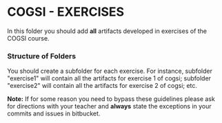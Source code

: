 # COGSI - EXERCISES


In this folder you should add **all** artifacts developed in exercises of the COGSI course.

### Structure of Folders

You should create a subfolder for each exercise. For instance, subfolder "exercise1" will contain all the artifacts for exercise 1 of cogsi; subfolder "exercise2" will contain all the artifacts for exercise 2 of cogsi; etc.  

**Note:** If for some reason you need to bypass these guidelines please ask for directions with your teacher and **always** state the exceptions in your commits and issues in bitbucket.
 